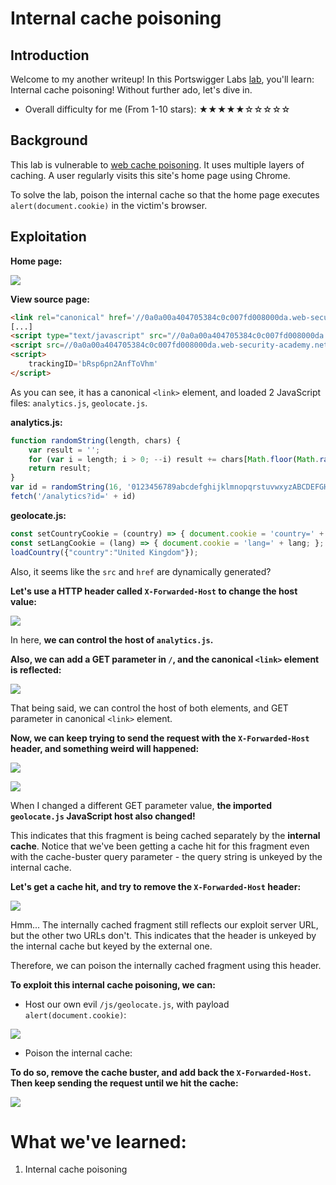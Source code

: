 # Internal cache poisoning

## Introduction

Welcome to my another writeup! In this Portswigger Labs [lab](https://portswigger.net/web-security/web-cache-poisoning/exploiting-implementation-flaws/lab-web-cache-poisoning-internal), you'll learn: Internal cache poisoning! Without further ado, let's dive in.

- Overall difficulty for me (From 1-10 stars): ★★★★★☆☆☆☆☆

## Background

This lab is vulnerable to [web cache poisoning](https://portswigger.net/web-security/web-cache-poisoning). It uses multiple layers of caching. A user regularly visits this site's home page using Chrome.

To solve the lab, poison the internal cache so that the home page executes `alert(document.cookie)` in the victim's browser.

## Exploitation

**Home page:**

![](https://github.com/siunam321/CTF-Writeups/blob/main/Portswigger-Labs/Web-Cache-Poisoning/Cache-13/images/Pasted%20image%2020230126211934.png)

**View source page:**
```html
<link rel="canonical" href='//0a0a00a404705384c0c007fd008000da.web-security-academy.net/'/>
[...]
<script type="text/javascript" src="//0a0a00a404705384c0c007fd008000da.web-security-academy.net/resources/js/analytics.js"></script>
<script src=//0a0a00a404705384c0c007fd008000da.web-security-academy.net/js/geolocate.js?callback=loadCountry></script>
<script>
    trackingID='bRsp6pn2AnfToVhm'
</script>
```

As you can see, it has a canonical `<link>` element, and loaded 2 JavaScript files: `analytics.js`, `geolocate.js`.

**analytics.js:**
```js
function randomString(length, chars) {
    var result = '';
    for (var i = length; i > 0; --i) result += chars[Math.floor(Math.random() * chars.length)];
    return result;
}
var id = randomString(16, '0123456789abcdefghijklmnopqrstuvwxyzABCDEFGHIJKLMNOPQRSTUVWXYZ');
fetch('/analytics?id=' + id)
```

**geolocate.js:**
```js
const setCountryCookie = (country) => { document.cookie = 'country=' + country; };
const setLangCookie = (lang) => { document.cookie = 'lang=' + lang; };
loadCountry({"country":"United Kingdom"});
```

Also, it seems like the `src` and `href` are dynamically generated?

**Let's use a HTTP header called `X-Forwarded-Host` to change the host value:**

![](https://github.com/siunam321/CTF-Writeups/blob/main/Portswigger-Labs/Web-Cache-Poisoning/Cache-13/images/Pasted%20image%2020230126212722.png)

In here, **we can control the host of `analytics.js`.**

**Also, we can add a GET parameter in `/`, and the canonical `<link>` element is reflected:**

![](https://github.com/siunam321/CTF-Writeups/blob/main/Portswigger-Labs/Web-Cache-Poisoning/Cache-13/images/Pasted%20image%2020230126213159.png)

That being said, we can control the host of both elements, and GET parameter in canonical `<link>` element.

**Now, we can keep trying to send the request with the `X-Forwarded-Host` header, and something weird will happened:**

![](https://github.com/siunam321/CTF-Writeups/blob/main/Portswigger-Labs/Web-Cache-Poisoning/Cache-13/images/Pasted%20image%2020230126213600.png)

![](https://github.com/siunam321/CTF-Writeups/blob/main/Portswigger-Labs/Web-Cache-Poisoning/Cache-13/images/Pasted%20image%2020230126213828.png)

When I changed a different GET parameter value, **the imported `geolocate.js` JavaScript host also changed!**

This indicates that this fragment is being cached separately by the **internal cache**. Notice that we've been getting a cache hit for this fragment even with the cache-buster query parameter - the query string is unkeyed by the internal cache.

**Let's get a cache hit, and try to remove the `X-Forwarded-Host` header:**

![](https://github.com/siunam321/CTF-Writeups/blob/main/Portswigger-Labs/Web-Cache-Poisoning/Cache-13/images/Pasted%20image%2020230126214013.png)

Hmm... The internally cached fragment still reflects our exploit server URL, but the other two URLs don't. This indicates that the header is unkeyed by the internal cache but keyed by the external one.

Therefore, we can poison the internally cached fragment using this header.

**To exploit this internal cache poisoning, we can:**

- Host our own evil `/js/geolocate.js`, with payload `alert(document.cookie)`:

![](https://github.com/siunam321/CTF-Writeups/blob/main/Portswigger-Labs/Web-Cache-Poisoning/Cache-13/images/Pasted%20image%2020230126214309.png)

- Poison the internal cache:

**To do so, remove the cache buster, and add back the `X-Forwarded-Host`. Then keep sending the request until we hit the cache:**

![](https://github.com/siunam321/CTF-Writeups/blob/main/Portswigger-Labs/Web-Cache-Poisoning/Cache-13/images/Pasted%20image%2020230126214546.png)

# What we've learned:

1. Internal cache poisoning